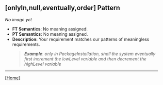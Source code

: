 ## [onlyIn,null,eventually,order] Pattern
_No image yet_
 * **FT Semantics**: No meaning assigned.
 * **PT Semantics**: No meaning assigned.
 * **Description**: Your requirement matches our patterns of meaningless requirements.
   > **_Example_**: _only in PackageInstallation,   shall the system  eventually first  increment the lowLevel variable and then  decrement the highLevel variable_   
***
[[Home]](../semantics.md)